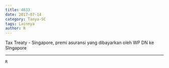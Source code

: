 ```yaml
---
title: 4633
date: 2017-07-14
category: Tanya-SC
tags: Lainnya
author: R
---
```


Tax Treaty - Singapore, premi asuransi yang dibayarkan oleh WP DN ke SIngapore

---



`R`
